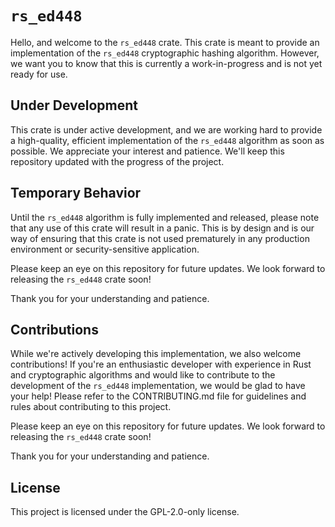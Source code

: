 # `rs_ed448`
Hello, and welcome to the `rs_ed448` crate. This crate is meant to provide an implementation of the `rs_ed448` cryptographic hashing algorithm. However, we want you to know that this is currently a work-in-progress and is not yet ready for use.

## Under Development
This crate is under active development, and we are working hard to provide a high-quality, efficient implementation of the `rs_ed448` algorithm as soon as possible. We appreciate your interest and patience. We'll keep this repository updated with the progress of the project.

## Temporary Behavior
Until the `rs_ed448` algorithm is fully implemented and released, please note that any use of this crate will result in a panic. This is by design and is our way of ensuring that this crate is not used prematurely in any production environment or security-sensitive application.

Please keep an eye on this repository for future updates. We look forward to releasing the `rs_ed448` crate soon!

Thank you for your understanding and patience.

## Contributions
While we're actively developing this implementation, we also welcome contributions! If you're an enthusiastic developer with experience in Rust and cryptographic algorithms and would like to contribute to the development of the `rs_ed448` implementation, we would be glad to have your help! Please refer to the CONTRIBUTING.md file for guidelines and rules about contributing to this project.

Please keep an eye on this repository for future updates. We look forward to releasing the `rs_ed448` crate soon!

Thank you for your understanding and patience.

## License
This project is licensed under the GPL-2.0-only license.
